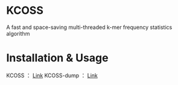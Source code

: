 # KCOSS
A fast and space-saving multi-threaded k-mer frequency statistics algorithm

# Installation & Usage
KCOSS      ： [Link](/kmer_counter/README.md)
KCOSS-dump ： [Link](/kmer_dump/README.md)

